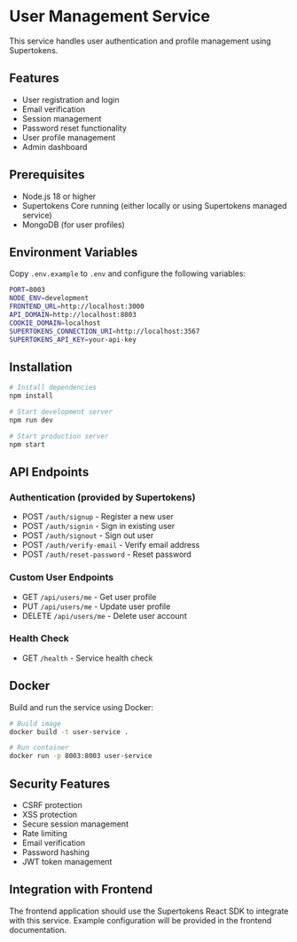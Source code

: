 # User Management Service

This service handles user authentication and profile management using Supertokens.

## Features

- User registration and login
- Email verification
- Session management
- Password reset functionality
- User profile management
- Admin dashboard

## Prerequisites

- Node.js 18 or higher
- Supertokens Core running (either locally or using Supertokens managed service)
- MongoDB (for user profiles)

## Environment Variables

Copy `.env.example` to `.env` and configure the following variables:

```bash
PORT=8003
NODE_ENV=development
FRONTEND_URL=http://localhost:3000
API_DOMAIN=http://localhost:8003
COOKIE_DOMAIN=localhost
SUPERTOKENS_CONNECTION_URI=http://localhost:3567
SUPERTOKENS_API_KEY=your-api-key
```

## Installation

```bash
# Install dependencies
npm install

# Start development server
npm run dev

# Start production server
npm start
```

## API Endpoints

### Authentication (provided by Supertokens)
- POST `/auth/signup` - Register a new user
- POST `/auth/signin` - Sign in existing user
- POST `/auth/signout` - Sign out user
- POST `/auth/verify-email` - Verify email address
- POST `/auth/reset-password` - Reset password

### Custom User Endpoints
- GET `/api/users/me` - Get user profile
- PUT `/api/users/me` - Update user profile
- DELETE `/api/users/me` - Delete user account

### Health Check
- GET `/health` - Service health check

## Docker

Build and run the service using Docker:

```bash
# Build image
docker build -t user-service .

# Run container
docker run -p 8003:8003 user-service
```

## Security Features

- CSRF protection
- XSS protection
- Secure session management
- Rate limiting
- Email verification
- Password hashing
- JWT token management

## Integration with Frontend

The frontend application should use the Supertokens React SDK to integrate with this service. Example configuration will be provided in the frontend documentation.
